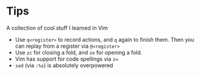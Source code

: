 # Tips
A collection of cool stuff I learned in Vim

- Use `q<register>` to record actions, and `q` again to finish them. Then you can replay from a register via `@<register>`
- Use `zc` for closing a fold, and `zo` for opening a fold.
- Vim has support for code spellings via `z=`
- `sed` (via `:%s`) is absolutely overpowered
